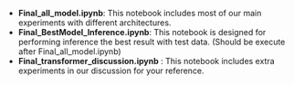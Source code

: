 * **Final_all_model.ipynb**: This notebook includes most of our main experiments with different architectures.
* **Final_BestModel_Inference.ipynb**: This notebook is designed for performing inference the best result with test data. (Should be execute after Final_all_model.ipynb)
* **Final_transformer_discussion.ipynb** : This notebook includes extra experiments in our discussion for your reference.
